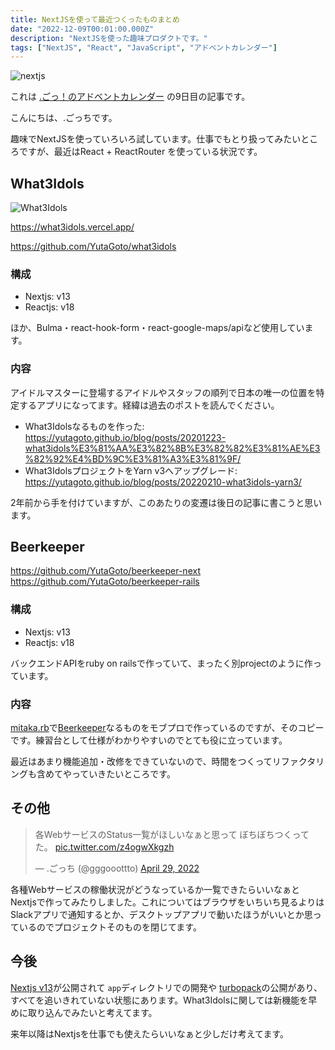 ```yaml
---
title: NextJSを使って最近つくったものまとめ
date: "2022-12-09T00:01:00.000Z"
description: "NextJSを使った趣味プロダクトです。"
tags: ["NextJS", "React", "JavaScript", "アドベントカレンダー"]
---
```


![nextjs](/blog/assets/images/posts/20221209-this-year-nextjs-product/next-logo.png)

これは [.ごっ！のアドベントカレンダー](https://adventar.org/calendars/8199) の9日目の記事です。

こんにちは、.ごっちです。

趣味でNextJSを使っていろいろ試しています。仕事でもとり扱ってみたいところですが、最近はReact + ReactRouter を使っている状況です。

## What3Idols

![What3Idols](/blog/assets/images/posts/20221209-this-year-nextjs-product/what3idols-logo.png)

https://what3idols.vercel.app/

https://github.com/YutaGoto/what3idols

### 構成

- Nextjs: v13
- Reactjs: v18

ほか、Bulma・react-hook-form・react-google-maps/apiなど使用しています。

### 内容

アイドルマスターに登場するアイドルやスタッフの順列で日本の唯一の位置を特定するアプリになってます。経緯は過去のポストを読んでください。

- What3Idolsなるものを作った: https://yutagoto.github.io/blog/posts/20201223-what3idols%E3%81%AA%E3%82%8B%E3%82%82%E3%81%AE%E3%82%92%E4%BD%9C%E3%81%A3%E3%81%9F/
- What3IdolsプロジェクトをYarn v3へアップグレード: https://yutagoto.github.io/blog/posts/20220210-what3idols-yarn3/

2年前から手を付けていますが、このあたりの変遷は後日の記事に書こうと思います。

## Beerkeeper

https://github.com/YutaGoto/beerkeeper-next
https://github.com/YutaGoto/beerkeeper-rails

### 構成

- Nextjs: v13
- Reactjs: v18

バックエンドAPIをruby on railsで作っていて、まったく別projectのように作っています。

### 内容

[mitaka.rb](https://mitakarb.doorkeeper.jp/)で[Beerkeeper](https://github.com/mitakarb/beerkeeper)なるものをモブプロで作っているのですが、そのコピーです。練習台として仕様がわかりやすいのでとても役に立っています。

最近はあまり機能追加・改修をできていないので、時間をつくってリファクタリングも含めてやっていきたいところです。

## その他

<blockquote class="twitter-tweet"><p lang="ja" dir="ltr">各WebサービスのStatus一覧がほしいなぁと思って ぼちぼちつくってた。 <a href="https://t.co/z4ogwXkgzh">pic.twitter.com/z4ogwXkgzh</a></p>&mdash; .ごっち (@gggooottto) <a href="https://twitter.com/gggooottto/status/1520046888518488064?ref_src=twsrc%5Etfw">April 29, 2022</a></blockquote>

各種Webサービスの稼働状況がどうなっているか一覧できたらいいなぁとNextjsで作ってみたりしました。これについてはブラウザをいちいち見るよりはSlackアプリで通知するとか、デスクトップアプリで動いたほうがいいとか思っているのでプロジェクトそのものを閉じてます。

## 今後

[Nextjs v13](https://nextjs.org/blog/next-13)が公開されて `app`ディレクトリでの開発や [turbopack](https://vercel.com/blog/turbopack)の公開があり、すべてを追いきれていない状態にあります。What3Idolsに関しては新機能を早めに取り込んでみたいと考えてます。

来年以降はNextjsを仕事でも使えたらいいなぁと少しだけ考えてます。
